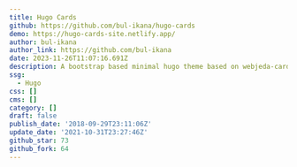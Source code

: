```yaml
---
title: Hugo Cards
github: https://github.com/bul-ikana/hugo-cards
demo: https://hugo-cards-site.netlify.app/
author: bul-ikana
author_link: https://github.com/bul-ikana
date: 2023-11-26T11:07:16.691Z
description: A bootstrap based minimal hugo theme based on webjeda-cards
ssg:
  - Hugo
css: []
cms: []
category: []
draft: false
publish_date: '2018-09-29T23:11:06Z'
update_date: '2021-10-31T23:27:46Z'
github_star: 73
github_fork: 64
---
```

